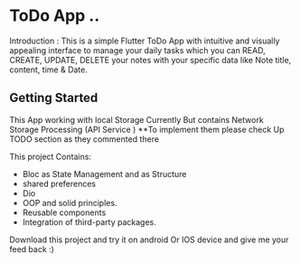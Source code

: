 # ToDo App ..

Introduction : 
This is a simple Flutter ToDo App with intuitive and visually appealing interface to manage your daily tasks which you can 
READ, CREATE, UPDATE, DELETE your notes with your specific data like Note title, content, time & Date.

## Getting Started

This App working with local Storage Currently But contains Network Storage Processing (API Service ) 
**To implement them please check Up TODO section as they commented there

This project Contains:
- Bloc as State Management and as Structure
- shared preferences 
- Dio
- OOP and solid principles. 
- Reusable components 
- Integration of third-party packages.
 
Download this project and try it on android Or IOS device and give me your feed back :)
